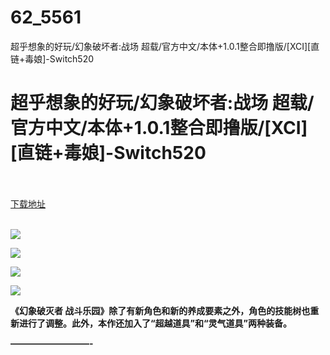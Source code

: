 # 62_5561
超乎想象的好玩/幻象破坏者:战场 超载/官方中文/本体+1.0.1整合即撸版/[XCI][直链+毒娘]-Switch520
# 超乎想象的好玩/幻象破坏者:战场 超载/官方中文/本体+1.0.1整合即撸版/[XCI][直链+毒娘]-Switch520
 <br/></br>
[下载地址](https://www.switch520.cc/article/5561 "下载地址")
<br/></br>

<p><span><strong><img src="https://ae01.alicdn.com/kf/U5094b78f64f44743b80887ad422ee6b1b.jpg"></strong></span></p>
<p><span><strong><img src="https://ae01.alicdn.com/kf/U458cb4ccdcf74e8586f62d46b130967as.jpg"></strong></span></p>
<p><span><strong><img src="https://ae01.alicdn.com/kf/U1ba89a3c123346dda0165bbb28205f5aR.jpg"></strong></span></p>
<p><span><strong><img src="https://ae01.alicdn.com/kf/U878146bc573447b8a8a02f2168d818f8q.jpg"></strong></span></p>
<p></p>
<p><span><strong>《幻象破灭者 战斗乐园》除了有新角色和新的养成要素之外，角色的技能树也重新进行了调整。此外，本作还加入了“超越道具”和“灵气道具”两种装备。</strong></span></p>
<p><span><strong>—————————-</strong></span></p>
